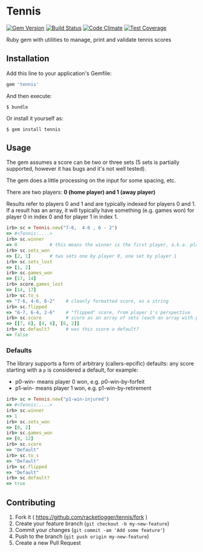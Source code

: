 # Tennis

[![Gem Version](https://badge.fury.io/rb/tennis.svg)](http://badge.fury.io/rb/tennis) [![Build Status](https://travis-ci.org/racketlogger/tennis.svg)](https://travis-ci.org/racketlogger/tennis) [![Code Climate](https://codeclimate.com/github/racketlogger/tennis/badges/gpa.svg)](https://codeclimate.com/github/racketlogger/tennis) [![Test Coverage](https://codeclimate.com/github/racketlogger/tennis/badges/coverage.svg)](https://codeclimate.com/github/racketlogger/tennis)

Ruby gem with utilities to manage, print and validate tennis scores


## Installation

Add this line to your application's Gemfile:

```ruby
gem 'tennis'
```

And then execute:

    $ bundle

Or install it yourself as:

    $ gem install tennis

## Usage

The gem assumes a score can be two or three sets (5 sets is partially supported, however it has bugs and it's not well tested).

The gem does a little processing on the input for some spacing, etc.

There are two players: **0 (home player) and 1 (away player)**

Results refer to players 0 and 1 and are typically indexed for players 0 and 1. If a result has an array, it will typically have something (e.g. games won) for player 0 in index 0 and for player 1 in index 1.

```ruby
irb> sc = Tennis.new("7-6,  4-6 , 6 - 2")
=> #<Tennis:....>
irb> sc.winner
=> 0            # this means the winner is the first player, a.k.a. player 0 or "home player"
irb> sc.sets_won
=> [2, 1]       # two sets one by player 0, one set by player 1
irb> sc.sets_lost
=> [1, 2]
irb> sc.games_won
=> [17, 14]
irb> score.games_lost
=> [14, 17]
irb> sc.to_s
=> "7-6, 4-6, 6-2"    # cleanly formatted score, as a string
irb> sc.flipped
=> "6-7, 6-4, 2-6"    # "flipped" score, from player 1's perspective
irb> sc.score         # score as an array of sets (each an array with player 0 and 1 scores)
=> [[7, 6], [4, 6], [6, 2]]
irb> sc.default?      # was this score a default?
=> false
```

### Defaults

The library supports a form of arbitrary (callers-epcific) defaults: any score starting with a `p` is considered a default, for example:

 * p0-win-<reason> means player 0 won, e.g. p0-win-by-forfeit
 * p1-win-<reason> means player 1 won, e.g. p1-win-by-retirement

```ruby
irb> sc = Tennis.new("p1-win-injured")
=> #<Tennis:....>
irb> sc.winner
=> 1
irb> sc.sets_won
=> [0, 2]
irb> sc.games_won
=> [0, 12]
irb> sc.score
=> "Default"
irb> sc.to_s
=> "Default"
irb> sc.flipped
=> "Default"
irb> sc.default?
=> true
```

## Contributing

1. Fork it ( https://github.com/racketlogger/tennis/fork )
2. Create your feature branch (`git checkout -b my-new-feature`)
3. Commit your changes (`git commit -am 'Add some feature'`)
4. Push to the branch (`git push origin my-new-feature`)
5. Create a new Pull Request
